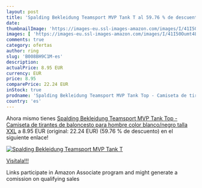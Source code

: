 ```yaml
---
layout: post
title: 'Spalding Bekleidung Teamsport MVP Tank T al 59.76 % de descuento'
date: 
thumbnailImage: 'https://images-eu.ssl-images-amazon.com/images/I/41I50Oumt4L._SL200_.jpg'
images: [ 'https://images-eu.ssl-images-amazon.com/images/I/41I50Oumt4L._SL200_.jpg' ]
comments: true
category: ofertas
author: ring
slug: 'B008BH9C1M-es'
description:
actualPrice: 8.95 EUR
currency: EUR
price: 8.95
comparePrice: 22.24 EUR
inStock: true
prodname: 'Spalding Bekleidung Teamsport MVP Tank Top - Camiseta de tirantes de baloncesto para hombre  color blanco/negro  talla XXL'
country: 'es'
---
```


Ahora mismo tienes [Spalding Bekleidung Teamsport MVP Tank Top - Camiseta de tirantes de baloncesto para hombre  color blanco/negro  talla XXL](https://www.amazon.es/dp/B008BH9C1M/?tag=tolees-21) a 8.95 EUR (original: 22.24 EUR) (59.76 %  de descuento) en el siguiente enlace!

[![Spalding Bekleidung Teamsport MVP Tank T](https://images-eu.ssl-images-amazon.com/images/I/41I50Oumt4L._SL200_.jpg)](https://www.amazon.es/dp/B008BH9C1M/?tag=tolees-21)

[Visítala!!!](https://www.amazon.es/dp/B008BH9C1M/?tag=tolees-21)

Links participate in Amazon Associate program and might generate a comission on qualifying sales
